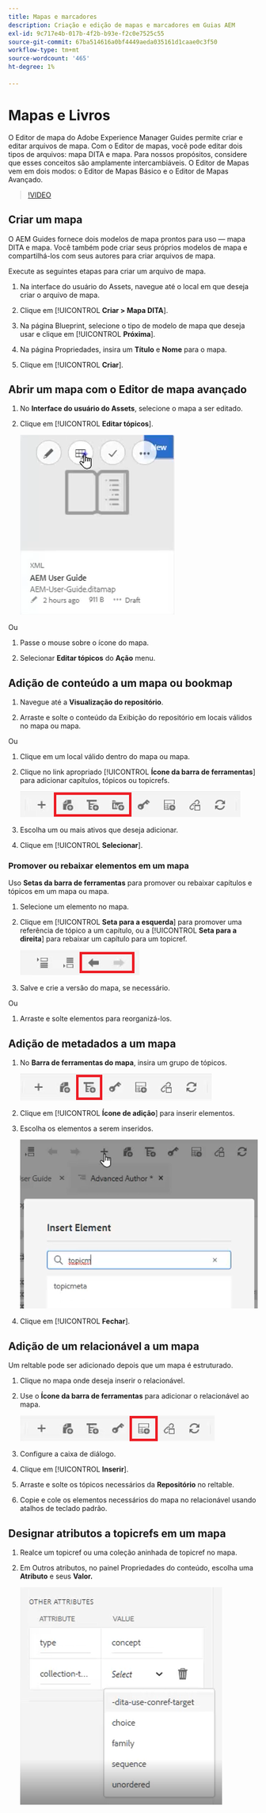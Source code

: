 ```yaml
---
title: Mapas e marcadores
description: Criação e edição de mapas e marcadores em Guias AEM
exl-id: 9c717e4b-017b-4f2b-b93e-f2c0e7525c55
source-git-commit: 67ba514616a0bf4449aeda035161d1caae0c3f50
workflow-type: tm+mt
source-wordcount: '465'
ht-degree: 1%

---
```


# Mapas e Livros

O Editor de mapa do Adobe Experience Manager Guides permite criar e editar arquivos de mapa. Com o Editor de mapas, você pode editar dois tipos de arquivos: mapa DITA e mapa. Para nossos propósitos, considere que esses conceitos são amplamente intercambiáveis.
O Editor de Mapas vem em dois modos: o Editor de Mapas Básico e o Editor de Mapas Avançado.

>[!VIDEO](https://video.tv.adobe.com/v/342766?quality=12&learn=on)

## Criar um mapa

O AEM Guides fornece dois modelos de mapa prontos para uso — mapa DITA e mapa. Você também pode criar seus próprios modelos de mapa e compartilhá-los com seus autores para criar arquivos de mapa.

Execute as seguintes etapas para criar um arquivo de mapa.

1. Na interface do usuário do Assets, navegue até o local em que deseja criar o arquivo de mapa.

1. Clique em [!UICONTROL **Criar > Mapa DITA**].

1. Na página Blueprint, selecione o tipo de modelo de mapa que deseja usar e clique em [!UICONTROL **Próxima**].

1. Na página Propriedades, insira um **Título** e **Nome** para o mapa.

1. Clique em [!UICONTROL **Criar**].

## Abrir um mapa com o Editor de mapa avançado

1. No **Interface do usuário do Assets**, selecione o mapa a ser editado.

1. Clique em [!UICONTROL **Editar tópicos**].

   ![Editar interface do usuário do tópico](images/lesson-14/edit-topics.png)

Ou

1. Passe o mouse sobre o ícone do mapa.

1. Selecionar **Editar tópicos** do **Ação** menu.


## Adição de conteúdo a um mapa ou bookmap

1. Navegue até a **Visualização do repositório**.

1. Arraste e solte o conteúdo da Exibição do repositório em locais válidos no mapa ou mapa.

Ou

1. Clique em um local válido dentro do mapa ou mapa.

1. Clique no link apropriado [!UICONTROL **Ícone da barra de ferramentas**] para adicionar capítulos, tópicos ou topicrefs.

   ![Ícones da barra de ferramentas](images/lesson-14/toolbar-icons.png)

1. Escolha um ou mais ativos que deseja adicionar.

1. Clique em [!UICONTROL **Selecionar**].

### Promover ou rebaixar elementos em um mapa

Uso **Setas da barra de ferramentas** para promover ou rebaixar capítulos e tópicos em um mapa ou mapa.

1. Selecione um elemento no mapa.

1. Clique em [!UICONTROL **Seta para a esquerda**] para promover uma referência de tópico a um capítulo, ou a [!UICONTROL **Seta para a direita**] para rebaixar um capítulo para um topicref.

   ![Ícones de seta](images/lesson-14/toolbar-arrows.png)

1. Salve e crie a versão do mapa, se necessário.

Ou

1. Arraste e solte elementos para reorganizá-los.

## Adição de metadados a um mapa

1. No **Barra de ferramentas do mapa**, insira um grupo de tópicos.

   ![Adicionar atributo](images/lesson-14/add-topicgroup.png)

1. Clique em [!UICONTROL **Ícone de adição**] para inserir elementos.

1. Escolha os elementos a serem inseridos.

   ![Inserir metadados](images/lesson-14/insert-metadata.png)

1. Clique em [!UICONTROL **Fechar**].

## Adição de um relacionável a um mapa

Um reltable pode ser adicionado depois que um mapa é estruturado.

1. Clique no mapa onde deseja inserir o relacionável.

1. Use o **Ícone da barra de ferramentas** para adicionar o relacionável ao mapa.

   ![Ícone Relacionável](images/lesson-14/reltable-icon.png)

1. Configure a caixa de diálogo.

1. Clique em [!UICONTROL **Inserir**].

1. Arraste e solte os tópicos necessários da **Repositório** no reltable.

1. Copie e cole os elementos necessários do mapa no relacionável usando atalhos de teclado padrão.

## Designar atributos a topicrefs em um mapa

1. Realce um topicref ou uma coleção aninhada de topicref no mapa.

1. Em Outros atributos, no painel Propriedades do conteúdo, escolha uma **Atributo** e seus **Valor.**

   ![Adicionar atributos](images/lesson-14/add-attribute.png)
